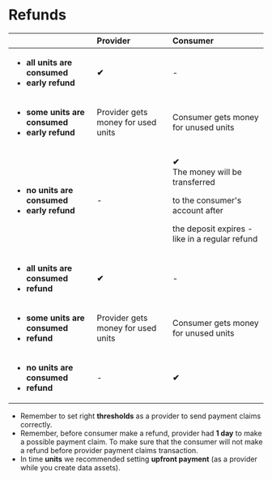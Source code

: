 # Refunds

<table>
  <thead>
    <tr>
      <th style="text-align:left"></th>
      <th style="text-align:left">Provider</th>
      <th style="text-align:left">Consumer</th>
    </tr>
  </thead>
  <tbody>
    <tr>
      <td style="text-align:left">
        <ul>
          <li><b>all units are consumed</b>
          </li>
          <li><b>early refund</b>
          </li>
        </ul>
      </td>
      <td style="text-align:left"><b>&#x2714;</b>
      </td>
      <td style="text-align:left">-</td>
    </tr>
    <tr>
      <td style="text-align:left">
        <ul>
          <li><b>some units are consumed</b>
          </li>
          <li><b>early refund</b>
          </li>
        </ul>
      </td>
      <td style="text-align:left">Provider gets money for used units</td>
      <td style="text-align:left">Consumer gets money for unused units</td>
    </tr>
    <tr>
      <td style="text-align:left">
        <ul>
          <li><b>no units are consumed</b>
          </li>
          <li><b>early refund</b>
          </li>
        </ul>
      </td>
      <td style="text-align:left">-</td>
      <td style="text-align:left">
        <p><b>&#x2714;<br /></b>The money will be transferred</p>
        <p>to the consumer&apos;s account after</p>
        <p>the deposit expires - like in a regular refund</p>
      </td>
    </tr>
    <tr>
      <td style="text-align:left">
        <ul>
          <li><b>all units are consumed</b>
          </li>
          <li><b>refund</b>
          </li>
        </ul>
      </td>
      <td style="text-align:left"><b>&#x2714;</b>
      </td>
      <td style="text-align:left">-</td>
    </tr>
    <tr>
      <td style="text-align:left">
        <ul>
          <li><b>some units are consumed</b>
          </li>
          <li><b>refund</b>
          </li>
        </ul>
      </td>
      <td style="text-align:left">Provider gets money for used units</td>
      <td style="text-align:left">Consumer gets money for unused units</td>
    </tr>
    <tr>
      <td style="text-align:left">
        <ul>
          <li><b>no units are consumed</b>
          </li>
          <li><b>refund</b>
          </li>
        </ul>
      </td>
      <td style="text-align:left">-</td>
      <td style="text-align:left"><b>&#x2714;</b>
      </td>
    </tr>
  </tbody>
</table>

* Remember to set right **thresholds** as a provider to send payment claims correctly.
* Remember, before consumer make a refund, provider had **1 day** to make a possible payment claim. To make sure that the consumer will not make a refund before provider payment claims transaction.
* In time **units** we recommended setting **upfront payment** \(as a provider while you create data assets\).

